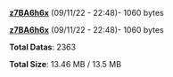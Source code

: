 [**z7BA6h6x**](/data/z7BA6h6x.txt) (09/11/22 - 22:48)- 1060 bytes

[**z7BA6h6x**](/data/z7BA6h6x.txt) (09/11/22 - 22:48)- 1060 bytes

**Total Datas**: 2363

**Total Size**: 13.46 MB / 13.5 MB